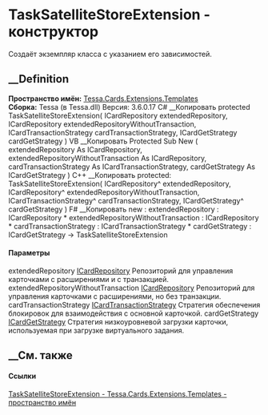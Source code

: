 # TaskSatelliteStoreExtension - конструктор
Создаёт экземпляр класса с указанием его зависимостей.
## __Definition
 **Пространство имён:**
[Tessa.Cards.Extensions.Templates](N_Tessa_Cards_Extensions_Templates.htm)  
 **Сборка:** Tessa (в Tessa.dll) Версия: 3.6.0.17
C# __Копировать
     protected TaskSatelliteStoreExtension(
    	ICardRepository extendedRepository,
    	ICardRepository extendedRepositoryWithoutTransaction,
    	ICardTransactionStrategy cardTransactionStrategy,
    	ICardGetStrategy cardGetStrategy
    )
VB __Копировать
     Protected Sub New ( 
    	extendedRepository As ICardRepository,
    	extendedRepositoryWithoutTransaction As ICardRepository,
    	cardTransactionStrategy As ICardTransactionStrategy,
    	cardGetStrategy As ICardGetStrategy
    )
C++ __Копировать
     protected:
    TaskSatelliteStoreExtension(
    	ICardRepository^ extendedRepository, 
    	ICardRepository^ extendedRepositoryWithoutTransaction, 
    	ICardTransactionStrategy^ cardTransactionStrategy, 
    	ICardGetStrategy^ cardGetStrategy
    )
F# __Копировать
     new : 
            extendedRepository : ICardRepository * 
            extendedRepositoryWithoutTransaction : ICardRepository * 
            cardTransactionStrategy : ICardTransactionStrategy * 
            cardGetStrategy : ICardGetStrategy -> TaskSatelliteStoreExtension
#### Параметры
extendedRepository [ICardRepository](T_Tessa_Cards_ICardRepository.htm)
    Репозиторий для управления карточками с расширениями и с транзакцией.
extendedRepositoryWithoutTransaction
[ICardRepository](T_Tessa_Cards_ICardRepository.htm)
    Репозиторий для управления карточками с расширениями, но без транзакции.
cardTransactionStrategy
[ICardTransactionStrategy](T_Tessa_Cards_ComponentModel_ICardTransactionStrategy.htm)
    Стратегия обеспечения блокировок для взаимодействия с основной карточкой.
cardGetStrategy
[ICardGetStrategy](T_Tessa_Cards_ComponentModel_ICardGetStrategy.htm)
    Стратегия низкоуровневой загрузки карточки, используемая при загрузке виртуального задания.
##  __См. также
#### Ссылки
[TaskSatelliteStoreExtension -
](T_Tessa_Cards_Extensions_Templates_TaskSatelliteStoreExtension.htm)
[Tessa.Cards.Extensions.Templates - пространство
имён](N_Tessa_Cards_Extensions_Templates.htm)
